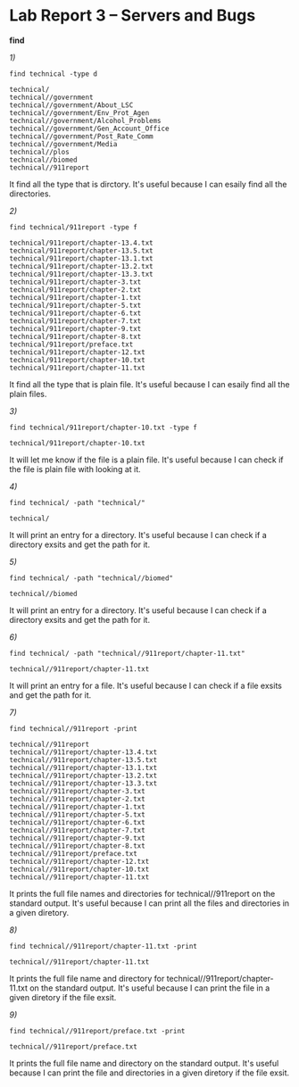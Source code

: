 # Lab Report 3 – Servers and Bugs

**find**

*1)*

```
find technical -type d
```
```
technical/
technical//government
technical//government/About_LSC
technical//government/Env_Prot_Agen
technical//government/Alcohol_Problems
technical//government/Gen_Account_Office
technical//government/Post_Rate_Comm
technical//government/Media
technical//plos
technical//biomed
technical//911report
```
It find all the type that is dirctory. It's useful because I can esaily find all the directories.


*2)*
```
find technical/911report -type f
```
```
technical/911report/chapter-13.4.txt
technical/911report/chapter-13.5.txt
technical/911report/chapter-13.1.txt
technical/911report/chapter-13.2.txt
technical/911report/chapter-13.3.txt
technical/911report/chapter-3.txt
technical/911report/chapter-2.txt
technical/911report/chapter-1.txt
technical/911report/chapter-5.txt
technical/911report/chapter-6.txt
technical/911report/chapter-7.txt
technical/911report/chapter-9.txt
technical/911report/chapter-8.txt
technical/911report/preface.txt
technical/911report/chapter-12.txt
technical/911report/chapter-10.txt
technical/911report/chapter-11.txt
```
It find all the type that is plain file. It's useful because I can esaily find all the plain files.


*3)*
```
find technical/911report/chapter-10.txt -type f
```
```
technical/911report/chapter-10.txt
```
It will let me know if the file is a plain file. It's useful because I can check if the file is plain file with looking at it.


*4)*
```
find technical/ -path "technical/" 
```
```
technical/
```
It will print an entry for a directory. It's useful because I can check if a directory exsits and get the path for it.


*5)*
```
find technical/ -path "technical//biomed"
```
```
technical//biomed
```
It will print an entry for a directory. It's useful because I can check if a directory exsits and get the path for it.


*6)*
```
find technical/ -path "technical//911report/chapter-11.txt"
```
```
technical//911report/chapter-11.txt
```
It will print an entry for a file. It's useful because I can check if a file exsits and get the path for it.


*7)*
```
find technical//911report -print
```
```
technical//911report
technical//911report/chapter-13.4.txt
technical//911report/chapter-13.5.txt
technical//911report/chapter-13.1.txt
technical//911report/chapter-13.2.txt
technical//911report/chapter-13.3.txt
technical//911report/chapter-3.txt
technical//911report/chapter-2.txt
technical//911report/chapter-1.txt
technical//911report/chapter-5.txt
technical//911report/chapter-6.txt
technical//911report/chapter-7.txt
technical//911report/chapter-9.txt
technical//911report/chapter-8.txt
technical//911report/preface.txt
technical//911report/chapter-12.txt
technical//911report/chapter-10.txt
technical//911report/chapter-11.txt
```
It prints the full file names and directories for technical//911report on the standard output. It's useful because I can print all the files and directories in a given diretory.


*8)*
```
find technical//911report/chapter-11.txt -print
```
```
technical//911report/chapter-11.txt
```
It prints the full file name and directory for technical//911report/chapter-11.txt on the standard output. It's useful because I can print the file in a given diretory if the file exsit.



*9)*
```
find technical//911report/preface.txt -print
```
```
technical//911report/preface.txt
```
It prints the full file name and directory on the standard output. It's useful because I can print the file and directories in a given diretory if the file exsit.


